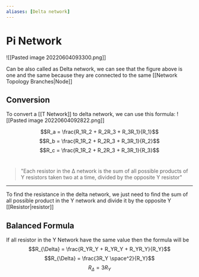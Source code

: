 ```yaml
---
aliases: [Delta network]
---
```



# Pi Network
![[Pasted image 20220604093300.png]]

Can be also called as Delta network, we can see that the figure above is one and the same because they are connected to the same [[Network Topology Branches|Node]]

## Conversion
To convert a [[T Network]] to delta network, we can use this formula:
![[Pasted image 20220604092822.png]]

$$R_a = \frac{R_1R_2 + R_2R_3 + R_3R_1}{R_1}$$
$$R_b = \frac{R_1R_2 + R_2R_3 + R_3R_1}{R_2}$$
$$R_c = \frac{R_1R_2 + R_2R_3 + R_3R_1}{R_3}$$
<br>
<blockquote>"Each resistor in the Δ network is the sum of all possible products of Y resistors taken two at a time, divided by the opposite Y resistor"</blockquote>
<hr>

To find the resistance in the delta network, we just need to find the sum of all possible product in the Y network and divide it by the opposite Y [[Resistor|resistor]]

## Balanced Formula
If all resistor in the Y Network have the same value then the formula will be
$$R_{\Delta} = \frac{R_YR_Y + R_YR_Y + R_YR_Y}{R_Y}$$
$$R_{\Delta} = \frac{3R_Y \space^2}{R_Y}$$
$$R_{\Delta} = 3R_Y$$




